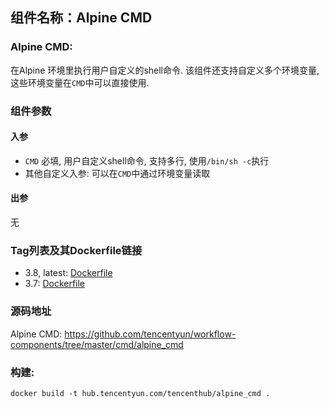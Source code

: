 ## 组件名称：Alpine CMD

### Alpine CMD:

在Alpine 环境里执行用户自定义的shell命令. 该组件还支持自定义多个环境变量, 这些环境变量在`CMD`中可以直接使用.

### 组件参数
#### 入参

- `CMD` 必填, 用户自定义shell命令, 支持多行, 使用`/bin/sh -c`执行
- 其他自定义入参: 可以在`CMD`中通过环境变量读取
  

#### 出参
无

### Tag列表及其Dockerfile链接

* 3.8, latest: [Dockerfile](https://github.com/tencentyun/workflow-components/blob/31a3144a145ae2ebab6efecafa26ccdb4d955463/cmd/alpine_cmd/Dockerfile)
* 3.7: [Dockerfile](https://github.com/tencentyun/workflow-components/blob/0ac19e1cac61bc9dfdd591a38bb5e41326f6f3c8/cmd/alpine_cmd/Dockerfile)

### 源码地址

Alpine CMD: <https://github.com/tencentyun/workflow-components/tree/master/cmd/alpine_cmd>

### 构建:

`docker build -t hub.tencentyun.com/tencenthub/alpine_cmd .`

